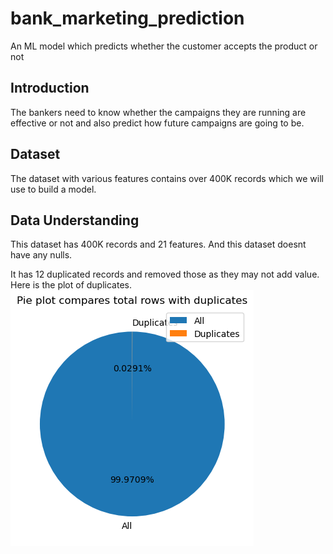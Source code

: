 # bank_marketing_prediction
An ML model which predicts whether the customer accepts the product or not
## Introduction
The bankers need to know whether the campaigns they are running are effective or not and also predict how future campaigns are going to be.

## Dataset
The dataset with various features contains over 400K records which we will use to build a model.

## Data Understanding
This dataset has 400K records and 21 features. And this dataset doesnt have any nulls.

It has 12 duplicated records and removed those as they may not add value. Here is the plot of duplicates.
![](images/duplicates.png)

